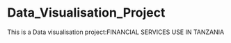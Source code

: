 # Data_Visualisation_Project
This is a Data visualisation project:FINANCIAL SERVICES USE IN TANZANIA
